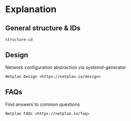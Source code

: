 # Explanation

## General structure & IDs
```{toctree}
structure-id
```

## Design
Network configuration abstraction via systemd-generator
```{toctree}
Netplan Design <https://netplan.io/design>
```

## FAQs
Find answers to common questions
```{toctree}
Netplan FAQs <https://netplan.io/faq>
```
